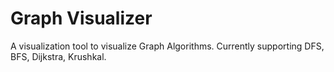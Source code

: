 # Graph Visualizer
A visualization tool to visualize Graph Algorithms.
Currently supporting DFS, BFS, Dijkstra, Krushkal.
